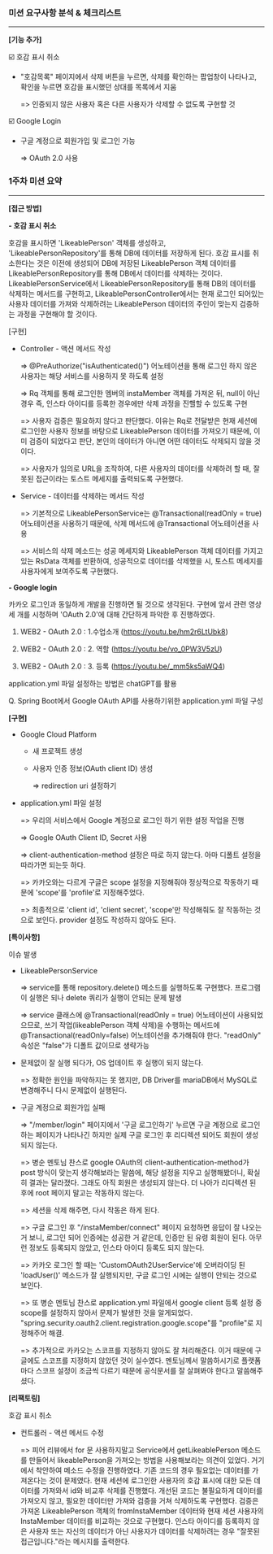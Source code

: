 ### 미션 요구사항 분석 & 체크리스트

---

**[기능 추가]**

☑️ 호감 표시 취소

- "호감목록" 페이지에서 삭제 버튼을 누르면, 삭제를 확인하는 팝업창이 나타나고, 확인을 누르면 호감을 표시했던 상대를 목록에서 지움
  
    => 인증되지 않은 사용자 혹은 다른 사용자가 삭제할 수 없도록 구현할 것

☑️ Google Login
- 구글 계정으로 회원가입 및 로그인 가능

    => OAuth 2.0 사용

### 1주차 미션 요약

---

**[접근 방법]**

**- 호감 표시 취소**

호감을 표시하면 'LikeablePerson' 객체를 생성하고, 'LikeablePersonRepository'를 통해 DB에 데이터를 저장하게 된다.
호감 표시를 취소한다는 것은 이전에 생성되어 DB에 저장된 LikeablePerson 객체 데이터를 LikeablePersonRepository를 통해 DB에서 데이터를 삭제하는 것이다.
LikeablePersonService에서 LikeablePersonRepository를 통해 DB의 데이터를 삭제하는 메서드를 구현하고, LikeablePersonController에서는 현재 로그인 되어있는 사용자 데이터를 가져와 삭제하려는 LikeablePerson 데이터의 주인이 맞는지 검증하는 과정을 구현해야 할 것이다. 

[구현]
- Controller - 액션 메서드 작성

    => @PreAuthorize("isAuthenticated()") 어노테이션을 통해 로그인 하지 않은 사용자는 해당 서비스를 사용하지 못 하도록 설정

    => Rq 객체를 통해 로그인한 멤버의 instaMember 객체를 가져온 뒤, null이 아닌 경우 즉, 인스타 아이디를 등록한 경우에만 삭제 과정을 진핼할 수 있도록 구현

    => 사용자 검증은 필요하지 않다고 판단했다. 이유는 Rq로 전달받은 현재 세션에 로그인한 사용자 정보를 바탕으로 LikeablePerson 데이터를 가져오기 때문에, 이미 검증이 되었다고 판단, 본인의 데이터가 아니면 어떤 데이터도 삭제되지 않을 것이다.

    => 사용자가 임의로 URL을 조작하여, 다른 사용자의 데이터를 삭제하려 할 때, 잘못된 접근이라는 토스트 메세지를 출력되도록 구현했다. 


- Service - 데이터를 삭제하는 메서드 작성

  => 기본적으로 LikeablePersonService는 @Transactional(readOnly = true) 어노테이션을 사용하기 때문에, 삭제 메서드에 @Transactional 어노테이션을 사용

  => 서비스의 삭제 메소드는 성공 메세지와 LikeablePerson 객체 데이터를 가지고 있는 RsData<LikeablePerson> 객체를 반환하여, 성공적으로 데이터를 삭제했을 시, 토스트 메세지를 사용자에게 보여주도록 구현했다. 

**- Google login**

카카오 로그인과 동일하게 개발을 진행하면 될 것으로 생각된다. 구현에 앞서 관련 영상 세 개를 시청하며 'OAuth 2.0'에 대해 간단하게 파악한 후 진행하였다.

1. WEB2 - OAuth 2.0 : 1.수업소개 (https://youtu.be/hm2r6LtUbk8)

2. WEB2 - OAuth 2.0 : 2. 역할 (https://youtu.be/vo_0PW3V5zU)

3. WEB2 - OAuth 2.0 : 3. 등록 (https://youtu.be/_mm5ks5aWQ4)

application.yml 파일 설정하는 방법은 chatGPT를 활용

Q. Spring Boot에서 Google OAuth API를 사용하기위한 application.yml 파일 구성

**[구현]**

- Google Cloud Platform 
  - 새 프로젝트 생성
  - 사용자 인증 정보(OAuth client ID) 생성
  
    => redirection uri 설정하기
  
- application.yml 파일 설정

  => 우리의 서비스에서 Google 계정으로 로그인 하기 위한 설정 작업을 진행

  => Google OAuth Client ID, Secret 사용

  => client-authentication-method 설정은 따로 하지 않는다. 아마 디폴트 설정을 따라가면 되는듯 하다.

  => 카카오와는 다르게 구글은 scope 설정을 지정해줘야 정상적으로 작동하기 때문에 'scope'를 'profile'로 지정해주었다.

  => 최종적으로 'client id', 'client secret', 'scope'만 작성해줘도 잘 작동하는 것으로 보인다. provider 설정도 작성하지 않아도 된다.


**[특이사항]**

이슈 발생
- LikeablePersonService

  => service를 통해 repository.delete() 메소드를 실행하도록 구현했다. 프로그램이 실행은 되나 delete 쿼리가 실행이 안되는 문제 발생

  => service 클래스에 @Transactional(readOnly = true) 어노테이션이 사용되었으므로, 쓰기 작업(likeablePerson 객체 삭제)을 수행하는 메서드에 @Transactional(readOnly=false) 어노테이션을 추가해줘야 한다. "readOnly" 속성은 "false"가 디폴트 값이므로 생략가능

- 문제없이 잘 실행 되다가, OS 업데이트 후 실행이 되지 않는다.

  => 정확한 원인을 파악하지는 못 했지만, DB Driver를 mariaDB에서 MySQL로 변경해주니 다시 문제없이 실행된다. 

- 구글 계정으로 회원가입 실패

  => "/member/login" 페이지에서 '구글 로그인하기' 누르면 구글 계정으로 로그인하는 페이지가 나타나긴 하지만 실제 구글 로그인 후 리디렉션 되어도 회원이 생성되지 않는다.

  => 병순 멘토님 찬스로 google OAuth의 client-authentication-method가 post 방식이 맞는지 생각해보라는 말씀에, 해당 설정을 지우고 실행해봤더니, 확실히 결과는 달라졌다. 그래도 아직 회원은 생성되지 않는다. 더 나아가 리디렉션 된 후에 root 페이지 말고는 작동하지 않는다.

  => 세션을 삭제 해주면, 다시 작동은 하게 된다. 

  => 구글 로그인 후 "/instaMember/connect" 페이지 요청하면 응답이 잘 나오는거 보니, 로그인 되어 인증에는 성공한 거 같은데, 인증만 된 유령 회원이 된다. 아무런 정보도 등록되지 않았고, 인스타 아이디 등록도 되지 않는다.

  => 카카오 로그인 할 때는  'CustomOAuth2UserService'에 오버라이딩 된 'loadUser()' 메소드가 잘 실행되지만, 구글 로그인 시에는 실행이 안되는 것으로 보인다.

  => 또 병순 멘토님 찬스로 application.yml 파일에서 google client 등록 설정 중 scope를 설정하지 않아서 문제가 발생한 것을 알게되었다. "spring.security.oauth2.client.registration.google.scope"를 "profile"로 지정해주어 해결.

  => 추가적으로 카카오는 스코프를 지정하지 않아도 잘 처리해준다. 이거 때문에 구글에도 스코프를 지정하지 않았던 것이 실수였다. 멘토님께서 말씀하시기로 플랫폼 마다 스코프 설정이 조금씩 다르기 때문에 공식문서를 잘 살펴봐야 한다고 말씀해주셨다.


**[리팩토링]**

호감 표시 취소
- 컨트롤러 - 액션 메서드 수정

  => 피어 리뷰에서 for 문 사용하지말고 Service에서 getLikeablePerson 메소드를 만들어서 likeablePerson을 가져오는 방법을 사용해보라는 의견이 있었다. 거기에서 착안하여 메소드 수정을 진행하였다.
기존 코드의 경우 필요없는 데이터를 가져온다는 것이 문제였다. 현재 세션에 로그인한 사용자의 호감 표시에 대한 모든 데이터를 가져와서 id와 비교후 삭제를 진행했다.
개선된 코드는 불필요하게 데이터를 가져오지 않고, 필요한 데이터만 가져와 검증을 거쳐 삭제하도록 구현했다.
검증은 가져온 LikeablePerson 객체의 fromInstaMember 데이터와 현재 세션 사용자의 InstaMember 데이터를 비교하는 것으로 구현했다. 인스타 아이디를 등록하지 않은 사용자 또는 자신의 데이터가 아닌 사용자가 데이터를 삭제하려는 경우 "잘못된 접근입니다."라는 메시지를 출력한다.